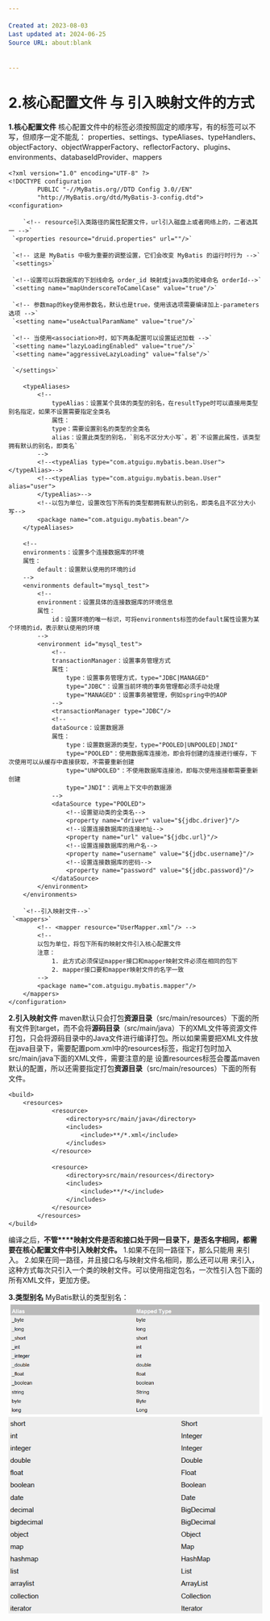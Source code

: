 ```yaml
---

Created at: 2023-08-03
Last updated at: 2024-06-25
Source URL: about:blank


---
```


# 2.核心配置文件 与 引入映射文件的方式


**1.核心配置文件**
核心配置文件中的标签必须按照固定的顺序写，有的标签可以不写，但顺序一定不能乱： properties、settings、typeAliases、typeHandlers、objectFactory、objectWrapperFactory、reflectorFactory、plugins、environments、databaseIdProvider、mappers

```
<?xml version="1.0" encoding="UTF-8" ?>
<!DOCTYPE configuration
        PUBLIC "-//MyBatis.org//DTD Config 3.0//EN"
        "http://MyBatis.org/dtd/MyBatis-3-config.dtd">
<configuration>

    `<!-- resource引入类路径的属性配置文件，url引入磁盘上或者网络上的，二者选其一 -->`
 `<properties resource="druid.properties" url=""/>`

 `<!-- 这是 MyBatis 中极为重要的调整设置，它们会改变 MyBatis 的运行时行为 -->`
 `<settings>`

 `<!--设置可以将数据库的下划线命名 order_id 映射成java类的驼峰命名 orderId-->`
 `<setting name="mapUnderscoreToCamelCase" value="true"/>`

 `<!-- 参数map的key使用参数名，默认也是true，使用该选项需要编译加上-parameters选项 -->`
 `<setting name="useActualParamName" value="true"/>`

 `<!-- 当使用<association>时，如下两条配置可以设置延迟加载 -->`
 `<setting name="lazyLoadingEnabled" value="true"/>`
 `<setting name="aggressiveLazyLoading" value="false"/>`

 `</settings>`

    <typeAliases>
        <!--
            typeAlias：设置某个具体的类型的别名，在resultType时可以直接用类型别名指定，如果不设置需要指定全类名
            属性：
            type：需要设置别名的类型的全类名
            alias：设置此类型的别名，`别名不区分大小写`。若`不设置此属性，该类型拥有默认的别名，即类名`
        -->
        <!--<typeAlias type="com.atguigu.mybatis.bean.User"></typeAlias>-->
        <!--<typeAlias type="com.atguigu.mybatis.bean.User" alias="user">
        </typeAlias>-->
        <!--以包为单位，设置改包下所有的类型都拥有默认的别名，即类名且不区分大小写-->
        <package name="com.atguigu.mybatis.bean"/>
    </typeAliases>

    <!--
    environments：设置多个连接数据库的环境
    属性：
        default：设置默认使用的环境的id
    -->
    <environments default="mysql_test">
        <!--
        environment：设置具体的连接数据库的环境信息
        属性：
            id：设置环境的唯一标识，可将environments标签的default属性设置为某个环境的id，表示默认使用的环境
        -->
        <environment id="mysql_test">
            <!--
            transactionManager：设置事务管理方式
            属性：
                type：设置事务管理方式，type="JDBC|MANAGED"
                type="JDBC"：设置当前环境的事务管理都必须手动处理
                type="MANAGED"：设置事务被管理，例如spring中的AOP
            -->
            <transactionManager type="JDBC"/>
            <!--
            dataSource：设置数据源
            属性：
                type：设置数据源的类型，type="POOLED|UNPOOLED|JNDI"
                type="POOLED"：使用数据库连接池，即会将创建的连接进行缓存，下次使用可以从缓存中直接获取，不需要重新创建
                type="UNPOOLED"：不使用数据库连接池，即每次使用连接都需要重新创建
                type="JNDI"：调用上下文中的数据源
            -->
            <dataSource type="POOLED">
                <!--设置驱动类的全类名-->
                <property name="driver" value="${jdbc.driver}"/>
                <!--设置连接数据库的连接地址-->
                <property name="url" value="${jdbc.url}"/>
                <!--设置连接数据库的用户名-->
                <property name="username" value="${jdbc.username}"/>
                <!--设置连接数据库的密码-->
                <property name="password" value="${jdbc.password}"/>
            </dataSource>
        </environment>
    </environments>

    `<!--引入映射文件-->`
 `<mappers>`
        <!-- <mapper resource="UserMapper.xml"/> -->
        <!--
        以包为单位，将包下所有的映射文件引入核心配置文件
        注意：
            1. 此方式必须保证mapper接口和mapper映射文件必须在相同的包下
            2. mapper接口要和mapper映射文件的名字一致
        -->
        <package name="com.atguigu.mybatis.mapper"/>
    </mappers>
</configuration>
```

**2.引入映射文件**
maven默认只会打包**资源目录**（src/main/resources）下面的所有文件到target，而不会将**源码目录**（src/main/java）下的XML文件等资源文件打包，只会将源码目录中的Java文件进行编译打包。所以如果需要把XML文件放在java目录下，需要配置pom.xml中的resources标签，指定打包时加入src/main/java下面的XML文件，需要注意的是 设置resources标签会覆盖maven默认的配置，所以还需要指定打包**资源目录**（src/main/resources）下面的所有文件。
```
<build>
    <resources>
            <resource>
                <directory>src/main/java</directory>
                <includes>
                    <include>**/*.xml</include>
                </includes>
            </resource>

            <resource>
                <directory>src/main/resources</directory>
                <includes>
                    <include>**/*</include>
                </includes>
            </resource>
        </resources>
</build>
```

编译之后，**不管****映射文件是否和接口处于同一目录下，是否名字相同，都需要在核心配置文件中引入映射文件。**
1.如果不在同一路径下，那么只能用<mapper resource=""/> 来引入。
2.如果在同一路径，并且接口名与映射文件名相同，那么还可以用<mapper class=""/> 来引入，这种方式每次只引入一个类的映射文件。可以使用<package name=""/>指定包名，一次性引入包下面的所有XML文件，更加方便。

**3.类型别名**
MyBatis默认的类型别名：
![默认的类型别名1.png](./_resources/2.核心配置文件_与_引入映射文件的方式.resources/默认的类型别名1.png)
![默认的类型别名2.png](./_resources/2.核心配置文件_与_引入映射文件的方式.resources/默认的类型别名2.png)


